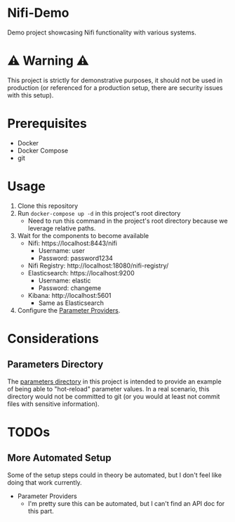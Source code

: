 # Nifi-Demo
Demo project showcasing Nifi functionality with various systems.

# :warning: Warning :warning:

This project is strictly for demonstrative purposes, it should not be used in production (or referenced for a production setup, there are security issues with this setup).

# Prerequisites

- Docker
- Docker Compose
- git

# Usage

1. Clone this repository
2. Run `docker-compose up -d` in this project's root directory
    - Need to run this command in the project's root directory because we leverage relative paths.
3. Wait for the components to become available
    - Nifi: https://localhost:8443/nifi
      - Username: user
      - Password: password1234
    - Nifi Registry: http://localhost:18080/nifi-registry/
    - Elasticsearch: https://localhost:9200
      - Username: elastic
      - Password: changeme
    - Kibana: http://localhost:5601
      - Same as Elasticsearch
4. Configure the [Parameter Providers](./docs/parameter-providers/setup.md).

# Considerations

## Parameters Directory

The [parameters directory](./parameters) in this project is intended to provide an example of being able to "hot-reload" parameter values. In a real scenario, this directory would not be committed to git (or you would at least not commit files with sensitive information).

# TODOs

## More Automated Setup

Some of the setup steps could in theory be automated, but I don't feel like doing that work currently.

- Parameter Providers
  - I'm pretty sure this can be automated, but I can't find an API doc for this part.

